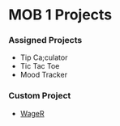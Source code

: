 # MOB 1 Projects


### Assigned Projects
* Tip Ca;culator
* Tic Tac Toe
* Mood Tracker


### Custom Project

* <a href = "https://github.com/MediBoss/WageR">WageR</a>

